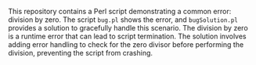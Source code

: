 This repository contains a Perl script demonstrating a common error: division by zero. The script `bug.pl` shows the error, and `bugSolution.pl` provides a solution to gracefully handle this scenario. The division by zero is a runtime error that can lead to script termination.  The solution involves adding error handling to check for the zero divisor before performing the division, preventing the script from crashing.